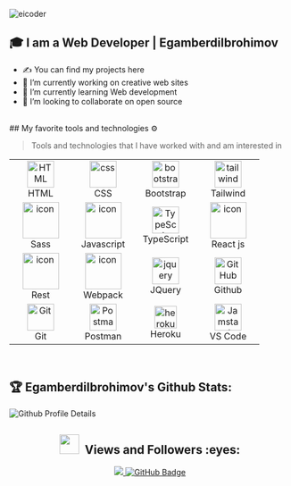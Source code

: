 ![eicoder](https://readme-typing-svg.herokuapp.com?font=Inter&color=3A9CDF&size=30&weight=700&lines=Hi+there,+I'm+Egamberdi+Ibrohimov;I'm+Front-end+Developer!)


## 🎓 I am a Web Developer |  EgamberdiIbrohimov
- ✍️ You can find my projects here
- 🔭 I’m currently working on creative web sites
- 🌱 I’m currently learning Web development
- 👯 I’m looking to collaborate on open source
<br/>
## My favorite tools and technologies ⚙️ 

> Tools and technologies that I have worked with and am interested in

<table align="center">

<tr>
        <td align="center"  width="96">
            <img src="https://skillicons.dev/icons?i=html" width="48" height="48" alt="HTML" />
            <br>HTML
        </td>
        <td align="center" width="96">
            <img src="https://skillicons.dev/icons?i=css" width="48" height="48" alt="css" />
            <br>CSS
        </td>
        <td align="center"  width="96">
            <img src="https://skillicons.dev/icons?i=bootstrap" width="48" height="48" alt="bootstrap" />
            <br>Bootstrap
        </td>
        <td align="center" width="96">
            <img src="https://skillicons.dev/icons?i=tailwind" width="48" height="48" alt="tailwind" />
            <br>Tailwind
        </td>
</tr>
<tr>
    <td align="center" width="96">
            <img src="https://techstack-generator.vercel.app/sass-icon.svg" alt="icon" width="65" height="65" />
            <br>Sass
    </td>
    <td align="center" width="96">
        <img src="https://cdn-icons-png.flaticon.com/512/5968/5968292.png" alt="icon" width="65" height="65" />
        <br>Javascript
    </td>
    <td align="center" width="96">
      <a href="#ts">
        <img src="https://upload.wikimedia.org/wikipedia/commons/thumb/4/4c/Typescript_logo_2020.svg/1200px-Typescript_logo_2020.svg.png" width="48" height="48" alt="TypeScript" />
      </a>
      <br>TypeScript
    </td>
    <td align="center"  width="96">
      <img src="https://techstack-generator.vercel.app/react-icon.svg" alt="icon" width="65" height="65" />
      React js
    </td>
</tr>

<tr>
    <td align="center" width="96">
        <img src="https://techstack-generator.vercel.app/restapi-icon.svg" alt="icon" width="65" height="65" />
        <br>Rest
    </td>
    <td align="center" width="96">
        <img src="https://techstack-generator.vercel.app/webpack-icon.svg" alt="icon" width="65" height="65"/>
        <br>Webpack
    </td>
    <td align="center" width="96">
        <img src="https://skillicons.dev/icons?i=jquery" width="48" height="48" alt="jquery" />
        <br>JQuery
    </td>
    <td align="center" width="96">
        <img src="https://user-images.githubusercontent.com/25181517/192108374-8da61ba1-99ec-41d7-80b8-fb2f7c0a4948.png" width="48" height="48" alt="GitHub" />
        <br>Github
    </td>
</tr>
<tr>
    <td align="center" width="96">
        <a href="#git" >
            <img src="https://upload.wikimedia.org/wikipedia/commons/thumb/3/3f/Git_icon.svg/1200px-Git_icon.svg.png" width="48" height="48" alt="Git" />
        </a>
        <br>Git
    </td>
    <td align="center" width="96">
        <img src="https://user-images.githubusercontent.com/25181517/192109061-e138ca71-337c-4019-8d42-4792fdaa7128.png" width="48" height="48" alt="Postman" />
      <br>Postman
    </td>
    <td align="center" width="96">
        <a href="https://heroku.com" target="_blank"> <img src="https://www.vectorlogo.zone/logos/heroku/heroku-icon.svg" alt="heroku" width="40" height="40"/> </a>
        <br>Heroku
    </td>
    <td align="center"  width="96">
      <a href="#vscode">
        <img src="https://upload.wikimedia.org/wikipedia/commons/9/9a/Visual_Studio_Code_1.35_icon.svg" width="48" height="48" alt="Jamstack" />
      </a>
      <br>VS Code
    </td>
</tr>

</table>
<br/>





## :trophy: EgamberdiIbrohimov's Github Stats:

![Github Profile Details](https://github-profile-summary-cards.vercel.app/api/cards/profile-details?username=EgamberdiIbrohimov&theme=github_dark) 




<h2 align="center"> <img src="https://media.giphy.com/media/iY8CRBdQXODJSCERIr/giphy.gif" width="35px">&nbsp; Views and Followers :eyes:</h2>

<p align="center">
    
<a href="https://github.com/EgamberdiIbrohimov/github-profile-views-counter">
    <img src="https://komarev.com/ghpvc/?username=EgamberdiIbrohimov">
</a>
    <a href="https://github.com/EgamberdiIbrohimov?tab=followers">
        <img src="https://img.shields.io/github/followers/EgamberdiIbrohimov?label=Followers&style=social" alt="GitHub Badge">
    </a>
</p>
